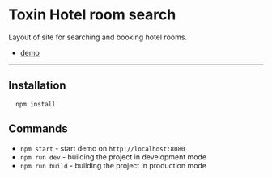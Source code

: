 # Toxin Hotel room search

  Layout of site for searching and booking hotel rooms.
  * [demo](https://iph9x.github.io/toxin-hotel-search-layout/)

***

## Installation

```
  npm install
```

## Commands

  * `npm start` - start demo on `http://localhost:8080`
  * `npm run dev` - building the project in development mode
  * `npm run build` - building the project in production mode


